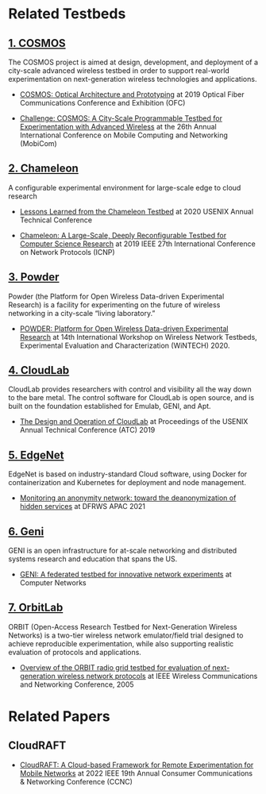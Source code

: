 # Related Testbeds

## [1. COSMOS](https://cosmos-lab.org/)

The COSMOS project is aimed at design, development, and deployment of a city-scale advanced wireless testbed in order to support real-world experimentation on next-generation wireless technologies and applications.

- [COSMOS: Optical Architecture and Prototyping](https://ieeexplore.ieee.org/document/8697010)
at 2019 Optical Fiber Communications Conference and Exhibition (OFC)

- [Challenge: COSMOS: A City-Scale Programmable Testbed for Experimentation with Advanced Wireless](https://dl.acm.org/doi/10.1145/3372224.3380891)
at the 26th Annual International Conference on Mobile Computing and Networking (MobiCom)

## [2. Chameleon](https://www.chameleoncloud.org/)
A configurable experimental environment for large-scale edge to cloud research

- [Lessons Learned from the Chameleon Testbed](https://dl.acm.org/doi/abs/10.5555/3489146.3489161)
at 2020 USENIX Annual Technical Conference

- [Chameleon: A Large-Scale, Deeply Reconfigurable Testbed for Computer Science Research](https://ieeexplore.ieee.org/document/8888067)
at 2019 IEEE 27th International Conference on Network Protocols (ICNP)

## [3. Powder](https://powderwireless.net/)
Powder (the Platform for Open Wireless Data-driven Experimental Research) is a facility for experimenting on the future of wireless networking in a city-scale “living laboratory.”

- [POWDER: Platform for Open Wireless Data-driven Experimental Research](http://www.flux.utah.edu/paper/breen-wintech20)
at 14th International Workshop on Wireless Network Testbeds, Experimental Evaluation and Characterization (WiNTECH) 2020.


## [4. CloudLab](https://cloudlab.us/)
CloudLab provides researchers with control and visibility all the way down to the bare metal.
The control software for CloudLab is open source, and is built on the foundation established for Emulab, GENI, and Apt.

- [The Design and Operation of CloudLab](https://www.flux.utah.edu/paper/duplyakin-atc19) at Proceedings of the USENIX Annual Technical Conference (ATC) 2019

## [5. EdgeNet](https://www.edge-net.org/)

EdgeNet is based on industry-standard Cloud software, using Docker for containerization and Kubernetes for deployment and node management.

- [Monitoring an anonymity network: toward the deanonymization of hidden services](https://dfrws.org/presentation/monitoring-an-anonymity-network-toward-the-deanonymization-of-hidden-services)
at DFRWS APAC 2021

## [6. Geni](https://www.geni.net/)

GENI is an open infrastructure for at-scale networking and distributed systems research and education that spans the US.

- [GENI: A federated testbed for innovative network experiments](https://www.sciencedirect.com/science/article/pii/S1389128613004507) at Computer Networks

## [7. OrbitLab](orbit-lab.org)
ORBIT (Open-Access Research Testbed for Next-Generation Wireless Networks) is a two-tier wireless network emulator/field trial designed to achieve reproducible experimentation, while also supporting realistic evaluation of protocols and applications.

- [Overview of the ORBIT radio grid testbed for evaluation of next-generation wireless network protocols](https://ieeexplore.ieee.org/document/1424763)
at IEEE Wireless Communications and Networking Conference, 2005



# Related Papers

## CloudRAFT

- [CloudRAFT: A Cloud-based Framework for Remote Experimentation for Mobile Networks](https://ieeexplore.ieee.org/document/9700510)
at 2022 IEEE 19th Annual Consumer Communications & Networking Conference (CCNC)


